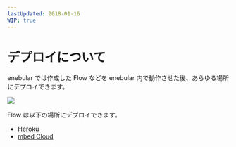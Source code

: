 ```yaml
---
lastUpdated: 2018-01-16
WIP: true
---
```


# デプロイについて

enebular では作成した Flow などを enebular 内で動作させた後、あらゆる場所にデプロイできます。

![](http://enebular-docs.netlify.com/ja/_asset/images/enebular-developers-main.svg)

Flow は以下の場所にデプロイできます。

* [Heroku](./DeployFlow/Heroku/index.md)
* [mbed Cloud](./DeployFlow/mbed/index.md)